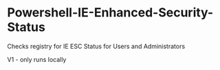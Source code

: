 # Powershell-IE-Enhanced-Security-Status
Checks registry for IE ESC Status for Users and Administrators

V1 - only runs locally
